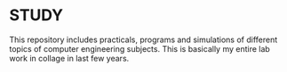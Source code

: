 # STUDY
This repository includes practicals, programs and simulations of different topics of computer engineering subjects. This is basically my entire lab work in collage in last few years.
